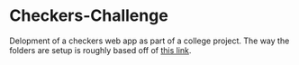 # Checkers-Challenge
Delopment of a checkers web app as part of a college project. The way the folders are setup is roughly based off of [this link](https://github.com/oortcloud/unofficial-meteor-faq#where-should-i-put-my-files).
